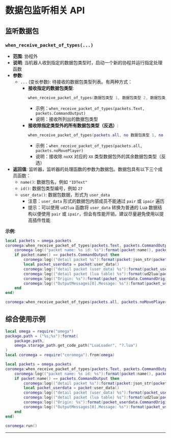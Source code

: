 # 数据包监听相关 API

## 监听数据包

### `when_receive_packet_of_types(...)`

- **范围**: 协程外
- **说明**: 当机器人收到指定的数据包类型时，启动一个新的协程并运行指定处理函数
- **参数**:
  - `...` (变长参数): 待接收的数据包类型列表。有两种方式：
    - **接收指定的数据包类型**:
      ```lua
      when_receive_packet_of_types(数据包类型 1, 数据包类型 2, 数据包类型 3, ...)
      ```
      - 示例：`when_receive_packet_of_types(packets.Text, packets.CommandOutput)`
      - 说明：接收所列出的数据包类型
    - **接收除指定类型外的所有数据包类型（反选）**:
      ```lua
      when_receive_packet_of_types(packets.all, no 数据包类型 1, no 数据包类型 2, no 数据包类型 3, ...)
      ```
      - 示例：`when_receive_packet_of_types(packets.all, packets.noMovePlayer)`
      - 说明：接收除 `noXX` 对应的 `XX` 类型数据包外的其余数据包类型（反选）
- **返回值**: 监听器，监听器的处理函数的参数为数据包。数据包具有以下三个成员函数：
  - `name()`: 数据包名，例如 `"IDText"`
  - `id()`: 数据包类型编号，例如 `27`
  - `user_data()`: 数据包数据，形式为 `user_data`
    - 注意：`user_data` 形式的数据包内部成员不能通过 `pair` 或 `ipair` 遍历
    - 提示：可以使用 `ud2lua` 函数将 `user_data` 转换为普通的 Lua 数据结构以便使用 `pair` 或 `ipair`，但会有性能开销，建议尽量避免使用以提高插件性能

**示例**:

```lua
local packets = omega.packets
coromega:when_receive_packet_of_types(packets.Text, packets.CommandOutput):start_new(function(packet)
    coromega:log(("packet name: %s id: %s"):format(packet:name(), packet:id()))
    if packet:name() == packets.CommandOutput then
        coromega:log(("detail packet %s"):format(packet:json_str(packet)))
        local packet_userdata = packet:user_data()
        coromega:log(("detail packet (user_data) %s"):format(packet_userdata))
        coromega:log(("detail packet (lua table) %s"):format(ud2lua(packet_userdata)))
        coromega:log(("Origin: %s"):format(packet_userdata.CommandOrigin.Origin))
        coromega:log(("OutputMessages[0].Message: %s"):format(packet_userdata.OutputMessages[1].Message))
    end
end)

coromega:when_receive_packet_of_types(packets.all, packets.noMovePlayer)
```

## 综合使用示例

```lua
local omega = require("omega")
package.path = ("%s;%s"):format(
    package.path,
    omega.storage_path.get_code_path("LuaLoader", "?.lua")
)
local coromega = require("coromega").from(omega)

local packets = omega.packets
coromega:when_receive_packet_of_types(packets.Text, packets.CommandOutput):start_new(function(packet)
    coromega:log(("packet name: %s id: %s"):format(packet:name(), packet:id()))
    if packet:name() == packets.CommandOutput then
        coromega:log(("detail packet %s"):format(packet:json_str(packet)))
        local packet_userdata = packet:user_data()
        coromega:log(("detail packet (user_data) %s"):format(packet_userdata))
        coromega:log(("detail packet (lua table) %s"):format(ud2lua(packet_userdata)))
        coromega:log(("Origin: %s"):format(packet_userdata.CommandOrigin.Origin))
        coromega:log(("OutputMessages[0].Message: %s"):format(packet_userdata.OutputMessages[1].Message))
    end
end)

coromega:run()
```

---

